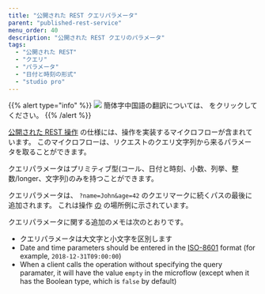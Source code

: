 ```yaml
---
title: "公開された REST クエリパラメータ"
parent: "published-rest-service"
menu_order: 40
description: "公開された REST クエリのパラメータ"
tags:
  - "公開された REST"
  - "クエリ"
  - "パラメータ"
  - "日付と時刻の形式"
  - "studio pro"
---
```


{{% alert type="info" %}}
<img src="attachments/chinese-translation/china.png" style="display: inline-block; margin: 0" /> 簡体字中国語の翻訳については、 [<unk> <unk> <unk>](https://cdn.mendix.tencent-cloud.com/documentation/refguide8/published-rest-query-parameters.pdf) をクリックしてください。
{{% /alert %}}

[公開された REST 操作](published-rest-operation) の仕様には、操作を実装するマイクロフローが含まれています。 このマイクロフローは、リクエストのクエリ文字列から来るパラメータを取ることができます。

クエリパラメータはプリミティブ型(コール、日付と時刻、小数、列挙、整数/longer、文字列)のみを持つことができます。

クエリパラメータは、 `?name=John&age=42` のクエリマークに続くパスの最後に追加されます。 これは操作 [の](published-rest-operation#example-location) の場所例に示されています。

クエリパラメータに関する追加のメモは次のとおりです。

* クエリパラメータは大文字と小文字を区別します
* Date and time parameters should be entered in the [ISO-8601](https://www.w3schools.com/xml/schema_dtypes_date.asp) format (for example, `2018-12-31T09:00:00`)
* When a client calls the operation without specifying the query paramater, it will have the value `empty` in the microflow (except when it has the Boolean type, which is `false` by default)
